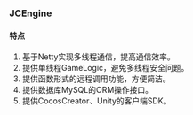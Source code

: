 ### JCEngine

#### 特点
1. 基于Netty实现多线程通信，提高通信效率。
2. 提供单线程GameLogic，避免多线程安全问题。
3. 提供函数形式的远程调用功能，方便简洁。
4. 提供数据库MySQL的ORM操作接口。
5. 提供CocosCreator、Unity的客户端SDK。
